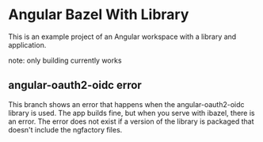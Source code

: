 # Angular Bazel With Library
This is an example project of an Angular workspace with a library and application.

note: only building currently works

## angular-oauth2-oidc error

This branch shows an error that happens when the angular-oauth2-oidc library is used. The app builds fine, but when you serve with ibazel, there is an error. The error does not exist if a version of the library is packaged that doesn't include the ngfactory files.
